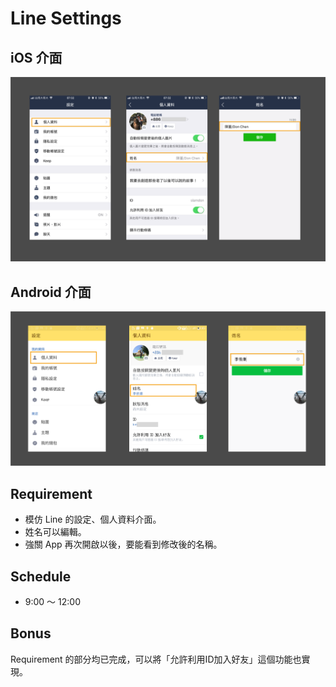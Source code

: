 # Line Settings

## iOS 介面
![Line Settings](resources/ios.png)

## Android 介面
![Line Settings](resources/android.png)

## Requirement
 - 模仿 Line 的設定、個人資料介面。
 - 姓名可以編輯。
 - 強關 App 再次開啟以後，要能看到修改後的名稱。

## Schedule
 - 9:00 ～ 12:00

## Bonus
Requirement 的部分均已完成，可以將「允許利用ID加入好友」這個功能也實現。
